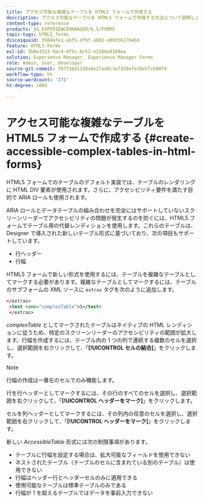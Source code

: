 ```yaml
---
title: アクセス可能な複雑なテーブルを HTML5 フォームで作成する
description: アクセス可能なテーブルを HTML5 フォームで作成する方法について説明します。
content-type: reference
products: SG_EXPERIENCEMANAGER/6.5/FORMS
topic-tags: hTML5_forms
discoiquuid: 3504afe1-abf5-4fbf-a0d2-e093361764bd
feature: HTML5 Forms
exl-id: 3b8e3323-9ac4-4f5c-8c52-e2186e9169ea
solution: Experience Manager, Experience Manager Forms
role: Admin, User, Developer
source-git-commit: f6771bd1338a4e27a48c3efd39efe18e57cb98f9
workflow-type: ht
source-wordcount: '271'
ht-degree: 100%

---
```


# アクセス可能な複雑なテーブルを HTML5 フォームで作成する {#create-accessible-complex-tables-in-html-forms}

HTML5 フォームでのテーブルのデフォルト実装では、テーブルのレンダリングに HTML DIV 要素が使用されます。さらに、アクセシビリティ要件を満たす目的で ARIA ロールも使用されます。

ARIA ロールとデータテーブルの組み合わせを完全にはサポートしていないスクリーンリーダーでアクセシビリティの問題が発生するのを防ぐには、HTML5 フォームでテーブル用の代替レンディションを使用します。これらのテーブルは、Designer で導入された新しいテーブル形式に基づいており、次の項目もサポートしています。

* 行ヘッダー
* 行幅

HTML5 フォームで新しい形式を使用するには、テーブルを複雑なテーブルとしてマークする必要があります。複雑なテーブルとしてマークするには、テーブルのサブフォームの XML ソースに `extras` タグを次のように追加します。

```xml
</extras>
 <text name="complexTable">1</text>
 </extras>
```

*complexTable* としてマークされたテーブルはネイティブの HTML レンディションに従うため、特定のスクリーンリーダーのアクセシビリティの範囲が拡大します。行幅を作成するには、テーブル内の 1 つの列で連続する複数のセルを選択し、選択範囲を右クリックして、「**[!UICONTROL セルの結合]**」をクリックします。

>[!NOTE]
>
>行幅の作成は一番左のセルでのみ機能します。

行を行ヘッダーとしてマークするには、その行のすべてのセルを選択し、選択範囲を右クリックして、「**[!UICONTROL ヘッダーをマーク]**」をクリックします。

セルを列ヘッダーとしてマークするには、その列内の任意のセルを選択し、選択範囲を右クリックして、「**[!UICONTROL ヘッダーをマーク]**」をクリックします。

新しい *AccessibleTable* 形式には次の制限事項があります。

* テーブルに行幅を設定する場合は、拡大可能なフィールドを使用できない
* ネストされたテーブル（テーブルのセルに含まれている別のテーブル）は使用できない
* 行幅はヘッダー行とヘッダーセルのみに適用できる
* 使用可能なテーブルは標準テーブルのみである
* 行幅が 1 を超えるテーブルではデータを事前入力できない
